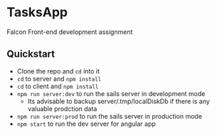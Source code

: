 # TasksApp

Falcon Front-end development assignment

## Quickstart

* Clone the repo and `cd` into it
* `cd` to server and `npm install`
* `cd` to client and `npm install`
* `npm run server:dev` to run the sails server in development mode
  - Its advisable to backup server/.tmp/localDiskDb if there is any valuable prodction data
* `npm run server:prod` to run the sails server in production mode
* `npm start` to run the dev server for angular app
